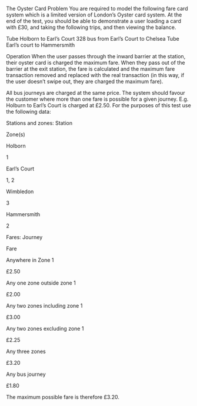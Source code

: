 The Oyster Card Problem
You are required to model the following fare card system which is a limited version of
London’s Oyster card system. At the end of the test, you should be able to demonstrate a
user loading a card with £30, and taking the following trips, and then viewing the balance.

Tube Holborn to Earl’s Court
328 bus from Earl’s Court to Chelsea
Tube Earl’s court to Hammersmith

Operation
When the user passes through the inward barrier at the station, their oyster card is charged
the maximum fare.
When they pass out of the barrier at the exit station, the fare is calculated and the maximum
fare transaction removed and replaced with the real transaction (in this way, if the user
doesn’t swipe out, they are charged the maximum fare).

All bus journeys are charged at the same price.
The system should favour the customer where more than one fare is possible for a given
journey. E.g. Holburn to Earl’s Court is charged at £2.50.
For the purposes of this test use the following data:

Stations and zones:
Station

Zone(s)

Holborn

1

Earl’s Court

1, 2

Wimbledon

3

Hammersmith

2

Fares:
Journey

Fare

Anywhere in Zone 1

£2.50

Any one zone outside zone 1

£2.00

Any two zones including zone 1

£3.00

Any two zones excluding zone 1

£2.25

Any three zones

£3.20

Any bus journey

£1.80

The maximum possible fare is therefore £3.20.

